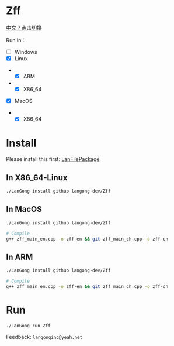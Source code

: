 # Zff

[中文？点击切换](/README-CH.md)

Run in：

- [ ] Windows
- [x] Linux
- - [x] ARM
- - [x] X86_64
- [x] MacOS
- - [x] X86_64

# Install

Please install this first: [LanFilePackage](https://github.com/langong-dev/LanFilePackage)

## In X86_64-Linux

```bash
./LanGong install github langong-dev/Zff
```

## In MacOS

```bash
./LanGong install github langong-dev/Zff

# Compile
g++ zff_main_en.cpp -o zff-en && git zff_main_ch.cpp -o zff-ch
```

## In ARM

```bash
./LanGong install github langong-dev/Zff

# Compile
g++ zff_main_en.cpp -o zff-en && git zff_main_ch.cpp -o zff-ch
```

# Run

```bash
./LanGong run Zff
```

Feedback: ```langonginc@yeah.net```
